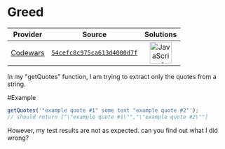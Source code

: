[_metadata_:generated]: - "true"

# Greed

<!-- INFO TABLE BEGIN -->

| Provider                                        | Source                                                                               | Solutions                                                                                                                                                    |
| :---------------------------------------------: | :----------------------------------------------------------------------------------: | :----------------------------------------------------------------------------------------------------------------------------------------------------------: |
| [Codewars](../../../docs/providers/Codewars.md) | [`54cefc8c975ca613d4000d7f`](https://www.codewars.com/kata/54cefc8c975ca613d4000d7f) | [<img src="https://res.cloudinary.com/rascaltwo/image/upload/v1631924076/javascript_ehszr7.svg" alt="JavaScript" title="JavaScript" width="50" />](solve.js) |

<!-- INFO TABLE END -->

In my "getQuotes" function, I am trying to extract only the quotes from a string.

#Example
```javascript
getQuotes('"example quote #1" some text "example quote #2"'); 
// should return ["\"example quote #1\"","\"example quote #2\""]
```

However, my test results are not as expected. can you find out what I did wrong?


